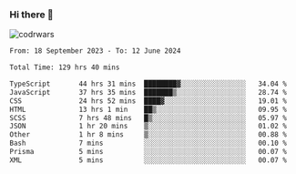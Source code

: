 ### Hi there 👋


![codrwars](https://www.codewars.com/users/rsschool_c9af20f58c35c696/badges/micro) 

<!--START_SECTION:waka-->

```txt
From: 18 September 2023 - To: 12 June 2024

Total Time: 129 hrs 40 mins

TypeScript       44 hrs 31 mins  ████████▓░░░░░░░░░░░░░░░░   34.04 %
JavaScript       37 hrs 35 mins  ███████▒░░░░░░░░░░░░░░░░░   28.74 %
CSS              24 hrs 52 mins  ████▓░░░░░░░░░░░░░░░░░░░░   19.01 %
HTML             13 hrs 1 min    ██▒░░░░░░░░░░░░░░░░░░░░░░   09.95 %
SCSS             7 hrs 48 mins   █▒░░░░░░░░░░░░░░░░░░░░░░░   05.97 %
JSON             1 hr 20 mins    ▒░░░░░░░░░░░░░░░░░░░░░░░░   01.02 %
Other            1 hr 8 mins     ▒░░░░░░░░░░░░░░░░░░░░░░░░   00.88 %
Bash             7 mins          ░░░░░░░░░░░░░░░░░░░░░░░░░   00.10 %
Prisma           5 mins          ░░░░░░░░░░░░░░░░░░░░░░░░░   00.07 %
XML              5 mins          ░░░░░░░░░░░░░░░░░░░░░░░░░   00.07 %
```

<!--END_SECTION:waka-->

